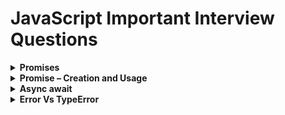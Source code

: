 # JavaScript Important Interview Questions

<div>
    <details>
        <summary>
            <b>Promises</b>
        </summary>
        <p></p>
        <ul>
            <li>Promises are the JavaScript object that repreasents the eventual completion or failure of an async operation.</li>
            <li>Promise has 3 states - pending, fulfilled, rejected.</li>
            <li>As soon as the promise is fulfilled or rejected - It updates the empty object which was assigned undefined in the pending state. </li>
            <li>A promise resolve only once and it is immutable.</li>
            <li>Using .then() method we can control, when we call the callback functions.</li>
            <li><b>To avaoid callback hell - </b> We use promise chaining to avaoid callback hell, this way our code expands vertically instead of horizontally. Chaining is done by .then()</li>
            <li>Always return a value from .then() method, this return value will be used by next .then() method.</li>
        </ul>
    </details>
    <details>
        <summary>
            <b>Promise – Creation and Usage</b>
        </summary>
        <p></p>
        <ul>
            <li>Promise can be created using <b>new Promise()</b> constructor function.</li>
            <li> This constructor function takes a callback as an argument.</li>
            <p></p>
            <pre>
const promise = new promise((resolve, reject) => {
    resolve();
    reject();
})          </pre>
            <li>The callback function has 2 argument - resolve and reject, which is provided by JavaScript.</li>
            <li>We can only resolve or reject a promise nothing else can be done.</li>  
            <li>An error also can be created using the <b>new Error('error msg')</b> constructor function.</li>
            <li>We can also use the .catch() method to handle the errors during the execution of the promise chain.</li>
            <li>.catch() method only handles the error of .then(), which is define above the .catch() method.</li>
            <li>If .then() method define below the .catch() method then .catch() method wont handle error for this .then() method, and it will get executed no matter what.</li>
            <li>We can have multiple .catch() as per the requirement and then a general .catch() at the end.</li>
            <p></p>
            <pre>
const cart = ['shirt', 'pant', 'jeans'];

const validateCard = (cart) => {
    return true;
}

const createOrder = (cart) => {
    
    const pr = new Promise((resolve, reject) => {

        if(!validateCard(cart)){
            const err = new Error('Cart is not valid');
            reject(err);
        }

        const orderId = '12345';
        setTimeout(() => {
            resolve(orderId);
        }, 2000);
    })
    return pr;
}

const proceedToPayment = (orderId) => {
    return new Promise((resolve, reject) => {
        resolve('Payment Successful');
    })
}

const promise = createOrder(cart);

promise.then((orderId) => {
    console.log(orderId);
    return orderId;
})
.then((orderId) => {
    return proceedToPayment(orderId);
})
.then((paymentInfo) => {
    console.log(paymentInfo);
})
.catch(function (err) {
    console.log(err.message);
})
            </pre>
        </ul>
    </details>
    <details>
        <summary>
            <b>Async await</b>
        </summary>
        <p></p>
        <ul>
            <li>The <b>async</b> keyword transform a regular javascript function into an asynchronous function, causing it to return a Promise. </li>
            <li>An <b>await</b> keyword can only be used inside an async function, to pause its execution and wait for a <b>Promise</b> to resolve before continuing.</li>
            <li>The main difference between a normal function and async function is, an async fuction always return a <b>Promise</b>.</li>
            <p></p>
            <pre>
const p1 = new Promise((resolve, reject) => {
    setTimeout(() => {
        resolve('Promise resolve value 1!!');
    }, 5000);
});

const p2 = new Promise((resolve, reject) => {
    setTimeout(() => {
        resolve('Promise resolve value 2!!');
    }, 10000);
});

// await can only be used inside the async function

const handlePromise = async () => {
    console.log('Hello JavaScript');

    const val = await p1;
    console.log(val);

    const val2 = await p2;
    console.log(val2);
}

handlePromise();
            </pre>
            <li>When we call the handlePromise() method, it will execute the code line by line.</li>
            <li>It first prints the console log 'Hello JavaScript', then move to the next line and it finds the await keyword </li>
            <li>Here JS engine does not wait to resolve the promise, it will just suspend the handlePromise() method for the time being and move out from the call stack</li>
            <li>It wouldn't block the main thread or it wouldn't freeze our page, so that if any event outside they can execute easily.</li>
            <li>After some time when promise has resolve it again start executing from where it left.</li>
        </ul>
    </details>
    <details>
        <summary>
            <b>Error Vs TypeError</b>
        </summary>
        <p></p>
        <p>In JavaScript, <b>Error</b> is the base constructor for all the in built error objects, while <b>TypeError</b> is the specific type of error that indicates an operation could not be performed, because the provided value is not the specific type.</p>
    </details>
</div>